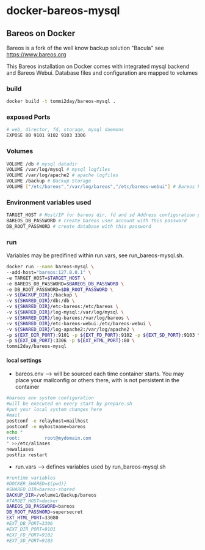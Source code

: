 # docker-bareos-mysql
## Bareos on Docker 

Bareos is a fork of the well know backup solution "Bacula"
see https://www.bareos.org

This Bareos installation on Docker comes with integrated mysql backend and Bareos Webui.
Database files and configuration are mapped to volumes

### build
```sh
docker build -t tommi2day/bareos-mysql .
```
### exposed Ports
```sh
# web, director, fd, storage, mysql daemons 
EXPOSE 80 9101 9102 9103 3306
```
### Volumes
```sh
VOLUME /db # mysql datadir
VOLUME /var/log/mysql # mysql logfiles
VOLUME /var/log/apache2 # apache logfiles
VOLUME /backup # Backup Storage
VOLUME ["/etc/bareos","/var/log/bareos","/etc/bareos-webui"] # Bareos konfiguration
```
### Environment variables used
```sh
TARGET_HOST # Host/IP for bareos dir, fd and sd Address configuration parameter  
BAREOS_DB_PASSWORD # create bareos user account with this password
DB_ROOT_PASSWORD # create database with this password 
```
### run 
Variables may be predifined within run.vars, see run_bareos-mysql.sh. 
```sh
docker run --name bareos-mysql \
--add-host="bareos:127.0.0.1" \
-e TARGET_HOST=$TARGET_HOST \
-e BAREOS_DB_PASSWORD=$BAREOS_DB_PASSWORD \
-e DB_ROOT_PASSWORD=$DB_ROOT_PASSWORD \
-v ${BACKUP_DIR}:/backup \
-v ${SHARED_DIR}/db:/db \
-v ${SHARED_DIR}/etc-bareos:/etc/bareos \
-v ${SHARED_DIR}/log-mysql:/var/log/mysql \
-v ${SHARED_DIR}/log-bareos:/var/log/bareos \
-v ${SHARED_DIR}/etc-bareos-webui:/etc/bareos-webui \
-v ${SHARED_DIR}/log-apache2:/var/log/apache2 \
-p ${EXT_DIR_PORT}:9101 -p ${EXT_FD_PORT}:9102 -p ${EXT_SD_PORT}:9103 \
-p ${EXT_DB_PORT}:3306 -p ${EXT_HTML_PORT}:80 \
tommi2day/bareos-mysql
```

#### local settings
* bareos.env --> will be sourced each time container starts. You may place your mailconfig or others there, with is not persistent in the container
```sh
#bareos env system configuration
#will be executed on every start by prepare.sh
#put your local system changes here
#mail
postconf -e relayhost=mailhost
postconf -e myhostname=bareos
echo "
root:         root@mydomain.com
" >>/etc/aliases
newaliases
postfix restart
```
* run.vars --> defines variables used by run_bareos-mysql.sh
```sh
#runtime variables
#DOCKER_SHARED=$(pwd)}
#SHARED_DIR=bareos-shared
BACKUP_DIR=/volume1/Backup/bareos
#TARGET_HOST=docker
BAREOS_DB_PASSWORD=bareos
DB_ROOT_PASSWORD=supersecret
EXT_HTML_PORT=33080
#EXT_DB_PORT=3306
#EXT_DIR_PORT=9101
#EXT_FD_PORT=9102
#EXT_SD_PORT=9103
```
